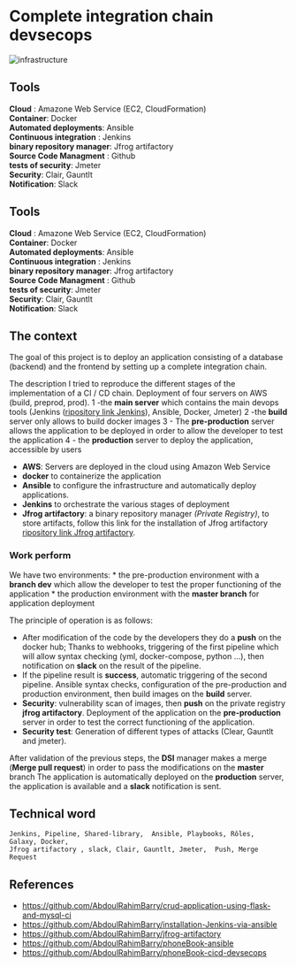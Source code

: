 # Complete integration chain devsecops

![infrastructure](https://user-images.githubusercontent.com/50138085/90188810-62d5f280-ddbc-11ea-97ca-88006cfcd2c5.PNG)


## Tools
 **Cloud** : Amazone Web Service (EC2, CloudFormation)  
 **Container**: Docker  
 **Automated deployments**: Ansible  
 **Continuous integration** : Jenkins  
 **binary repository manager**: Jfrog artifactory  
 **Source Code Managment** : Github  
 **tests of security**: Jmeter  
 **Security**: Clair, Gauntlt  
 **Notification**: Slack  

## Tools

**Cloud** : Amazone Web Service (EC2, CloudFormation)  
**Container**: Docker  
**Automated deployments**: Ansible  
**Continuous integration** : Jenkins  
**binary repository manager**: Jfrog artifactory  
**Source Code Managment** : Github  
**tests of security**: Jmeter  
**Security**: Clair, Gauntlt  
**Notification**: Slack  

## The context

The goal of this project is to deploy an application consisting of a database (backend) and the frontend by setting up a complete integration chain.

The description
I tried to reproduce the different stages of the implementation
  of a CI / CD chain.
Deployment of four servers on AWS (build, preprod, prod).
1 -the **main server** which contains the main devops tools (Jenkins ([ripository link Jenkins](https://github.com/AbdoulRahimBarry/installation-Jenkins-via-ansible)), Ansible, Docker, Jmeter)
2 -the **build** server only allows to build docker images
3 - The **pre-production** server allows the application to be deployed in order to allow the developer to test the application
4 - the **production** server to deploy the application, accessible by users

* **AWS**: Servers are deployed in the cloud using Amazon Web Service
* **docker** to containerize the application
* **Ansible** to configure the infrastructure and automatically deploy applications.
* **Jenkins** to orchestrate the various stages of deployment
* **Jfrog artifactory**: a binary repository manager *(Private Registry)*, to store artifacts, follow this link for the installation of Jfrog artifactory [ripository link Jfrog artifactory](https://github.com/AbdoulRahimBarry/jfrog-artifactory).

### Work perform

We have two environments:
    * the pre-production environment with a **branch dev**
      which allow the developer to test the proper functioning of the application
    * the production environment with the **master branch**
       for application deployment

The principle of operation is as follows:

* After modification of the code by the developers they do a **push** on the docker hub;
  Thanks to webhooks, triggering of the first pipeline which will allow syntax checking (yml, docker-compose, python ...), then notification on **slack** on the result of the pipeline.
* If the pipeline result is **success**, automatic triggering of the second pipeline.
  Ansible syntax checks, configuration of the pre-production and production environment, then build images on the **build** server.
* **Security**: vulnerability scan of images, then **push** on the private registry **jfrog artifactory**.
  Deployment of the application on the **pre-production** server in order to test the correct functioning of the application.
* **Security test**: Generation of different types of attacks (Clear, Gauntlt and jmeter).

After validation of the previous steps, the **DSI** manager makes a merge (**Merge pull request**) in order to pass the modifications on the **master** branch
The application is automatically deployed on the **production** server, the application is available and a **slack** notification is sent.

## Technical word
```
Jenkins, Pipeline, Shared-library,  Ansible, Playbooks, Rôles, Galaxy, Docker, 
Jfrog artifactory , slack, Clair, Gauntlt, Jmeter,  Push, Merge Request
```

## References
* https://github.com/AbdoulRahimBarry/crud-application-using-flask-and-mysql-ci
* https://github.com/AbdoulRahimBarry/installation-Jenkins-via-ansible
* https://github.com/AbdoulRahimBarry/jfrog-artifactory
* https://github.com/AbdoulRahimBarry/phoneBook-ansible
* https://github.com/AbdoulRahimBarry/phoneBook-cicd-devsecops
